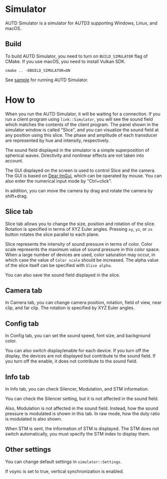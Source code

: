 # Simulator

AUTD Simulator is a simulator for AUTD3 supporting Windows, Linux, and macOS.

## Build

To build AUTD Simulator, you need to turn on `BUILD_SIMULATOR` flag of CMake.
If you use macOS, you need to install Vulkan SDK.

```
cmake .. -DBUILD_SIMULATOR=ON
```

See [sample](https://github.com/shinolab/autd3/blob/master/examples/simulator_server.cpp) for running AUTD Simulator.

# How to

When you run the AUTD Simulator, it will be waiting for a connection.
If you run a client program using `link::Simulator`, you will see the sound field which matches the contents of the client program.
The panel shown in the simulator window is called "Slice", and you can visualize the sound field at any position using this slice.
The phase and amplitude of each transducer are represented by hue and intensity, respectively.

The sound field displayed in the simulator is a simple superposition of spherical waves.
Directivity and nonlinear effects are not taken into account.

The GUI displayed on the screen is used to control Slice and the camera.
The GUI is based on [Dear ImGui](https://github.com/ocornut/imgui), which can be operated by mouse.
You can also enter the numerical input mode by "Ctrl+click".

In addition, you can move the camera by drag and rotate the camera by shift+drag.

## Slice tab

Slice tab allows you to change the size, position and rotation of the slice.
Rotation is specified in terms of XYZ Euler angles.
Pressing `xy`, `yz`, or `zx` button rotates the slice parallel to each plane.

Slice represents the intensity of sound pressure in terms of color.
Color scale represents the maximum value of sound pressure in this color space.
When a large number of devices are used, color saturation may occur, in which case the value of `Color scale` should be increased.
The alpha value of the slice itself can be specified with `Slice alpha`.

You can also save the sound field displayed in the slice.

## Camera tab

In Camera tab, you can change camera position, rotation, field of view, near clip, and far clip.
The rotation is specified by XYZ Euler angles.

## Config tab

In Config tab, you can set the sound speed, font size, and background color.

You can also switch display/enable for each device.
If you turn off the display, the devices are not displayed but contribute to the sound field.
If you turn off the enable, it does not contribute to the sound field.

## Info tab

In Info tab, you can check Silencer, Modulation, and STM information.

You can check the Silencer setting, but it is not affected in the sound field.

Also, Modulation is not affected in the sound field.
Instead, how the sound pressure is modulated is shown in this tab.
In raw mode, how the duty ratio is modulated is also shown.

When STM is sent, the information of STM is displayed.
The STM does not switch automatically, you must specify the STM index to display them.

## Other settings

You can change default settings in `simulator::Settings`.

If vsync is set to true, vertical synchronization is enabled.
